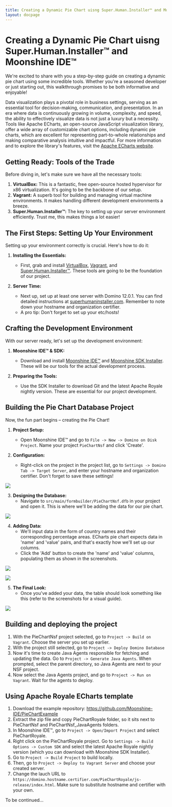 ```yaml
---
title: Creating a Dynamic Pie Chart uisng Super.Human.Installer™ and Moonshine IDE™
layout: docpage
---
```


# Creating a Dynamic Pie Chart uisng Super.Human.Installer™ and Moonshine IDE™

We're excited to share with you a step-by-step guide on creating a dynamic pie chart using some incredible tools. Whether you're a seasoned developer or just starting out, this walkthrough promises to be both informative and enjoyable!

Data visualization plays a pivotal role in business settings, serving as an essential tool for decision-making, communication, and presentation. In an era where data is continuously growing in volume, complexity, and speed, the ability to effectively visualize data is not just a luxury but a necessity. Tools like Apache ECharts, an open-source JavaScript visualization library, offer a wide array of customizable chart options, including dynamic pie charts, which are excellent for representing part-to-whole relationships and making comparative analysis intuitive and impactful. For more information and to explore the library's features, visit the [Apache ECharts website](https://echarts.apache.org).

## Getting Ready: Tools of the Trade

Before diving in, let's make sure we have all the necessary tools:

1. **VirtualBox:** This is a fantastic, free open-source hosted hypervisor for x86 virtualization. It's going to be the backbone of our setup.
2. **Vagrant:** A superb tool for building and managing virtual machine environments. It makes handling different development environments a breeze.
3. **Super.Human.Installer™:** The key to setting up your server environment efficiently. Trust me, this makes things a lot easier!

## The First Steps: Setting Up Your Environment

Setting up your environment correctly is crucial. Here's how to do it:

1. **Installing the Essentials:**
   - First, grab and install [VirtualBox](https://www.virtualbox.org/wiki/Downloads), [Vagrant](https://developer.hashicorp.com/vagrant/downloads), and [Super.Human.Installer™](https://superhumaninstaller.com/). These tools are going to be the foundation of our project.

2. **Server Time:**
   - Next up, set up at least one server with Domino 12.0.1. You can find detailed instructions at [superhumaninstaller.com](https://superhumaninstaller.com#configuration-steps). Remember to note down your hostname and organization certifier.
   - A pro tip: Don't forget to set up your etc/hosts!

## Crafting the Development Environment

With our server ready, let's set up the development environment:

1. **Moonshine IDE™ & SDK:**
   - Download and install [Moonshine IDE™](https://moonshine-ide.com/) and [Moonshine SDK Installer](https://moonshine-ide.com/download-sdk-installer/). These will be our tools for the actual development process.

2. **Preparing the Tools:**
   - Use the SDK Installer to download Git and the latest Apache Royale nightly version. These are essential for our project development.

## Building the Pie Chart Database Project

Now, the fun part begins – creating the Pie Chart!

1. **Project Setup:**
   - Open Moonshine IDE™ and go to `File -> New -> Domino on Disk Project`. Name your project `PieChartNsf` and click 'Create'.

2. **Configuration:**
   - Right-click on the project in the project list, go to `Settings -> Domino Tab -> Target Server`, and enter your hostname and organization certifier. Don't forget to save these settings!

![](.\img\target-server.png)

3. **Designing the Database:**
   - Navigate to `src/main/formbuilder/PieChartNsf.dfb` in your project and open it. This is where we'll be adding the data for our pie chart.

![](.\img\form.png)

4. **Adding Data:**
   - We'll input data in the form of country names and their corresponding percentage areas. ECharts pie chart expects data in 'name' and 'value' pairs, and that's exactly how we'll set up our columns.
   - Click the 'Add' button to create the 'name' and 'value' columns, populating them as shown in the screenshots.

![](.\img\add-name.png)

![](.\img\add-value.png)

5. **The Final Look:**
   - Once you've added your data, the table should look something like this (refer to the screenshots for a visual guide).

![](.\img\form-done.png)

## Building and deploying the project
1. With the PieChartNsf project selected, go to `Project -> Build on Vagrant`. Choose the server you set up earlier.
2. With the project still selected, go to `Project -> Deploy Domino Database`
3. Now it's time to create Java Agents responsible for fetching and updating the data. Go to `Project -> Generate Java Agents`. When prompted, select the parent directory, so Java Agents are next to your NSF project.
4. Now select the Java Agents project, and go to `Project -> Run on Vagrant`. Wait for the agents to deploy.

## Using Apache Royale ECharts template

1. Download the example repository: https://github.com/Moonshine-IDE/PieChartExample
2. Extract the zip file and copy PieChartRoyale folder, so it sits next to PieChartNsf and PieChartNsf_JavaAgents folders.
3. In Moonshine IDE™, go to `Project -> Open/Import Project` and select PieChartRoyale.
4. Right click on the PieChartRoyale project. Go to `Settings -> Build Options -> Custom SDK` and select the latest Apache Royale nightly version (which you can download with Moonshine SDK Installer).
5. Go to `Project -> Build Project` to build locally.
6. Then, go to `Project -> Deploy to Vagrant Server` and choose your created server.
7. Change the lauch URL to `https://domino.hostname.certifier.com/PieChartRoyale/js-release/index.html`. Make sure to substitute hostname and certifier with your own.

To be continued...

<!-- And there you have it! By following these steps, you're well on your way to creating a dynamic and visually appealing pie chart. Stay tuned for more posts where we delve deeper into customizing and enhancing our chart.

Happy coding! -->